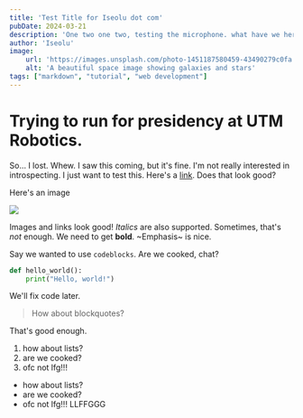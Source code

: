 ```yaml
---
title: 'Test Title for Iseolu dot com'
pubDate: 2024-03-21
description: 'One two one two, testing the microphone. what have we here?'
author: 'Iseolu'
image:
    url: 'https://images.unsplash.com/photo-1451187580459-43490279c0fa'
    alt: 'A beautiful space image showing galaxies and stars'
tags: ["markdown", "tutorial", "web development"]
---
```


# Trying to run for presidency at UTM Robotics.

So... I lost. Whew. I saw this coming, but it's fine. I'm not really interested in
introspecting. I just want to test this. Here's a [link](https://stephango.com/about). Does
that look good?

Here's an image

![](https://images.unsplash.com/photo-1451187580459-43490279c0fa)

Images and links look good! *Italics* are also supported. Sometimes, that's _not_ enough.
We need to get **bold**. ~Emphasis~ is nice.

Say we wanted to use `codeblocks`. Are we cooked, chat?

```python
def hello_world():
    print("Hello, world!")
```

We'll fix code later.

> How about blockquotes?

That's good enough.

1. how about lists?
2. are we cooked?
3. ofc not lfg!!!

- how about lists?
- are we cooked?
- ofc not lfg!!! LLFFGGG